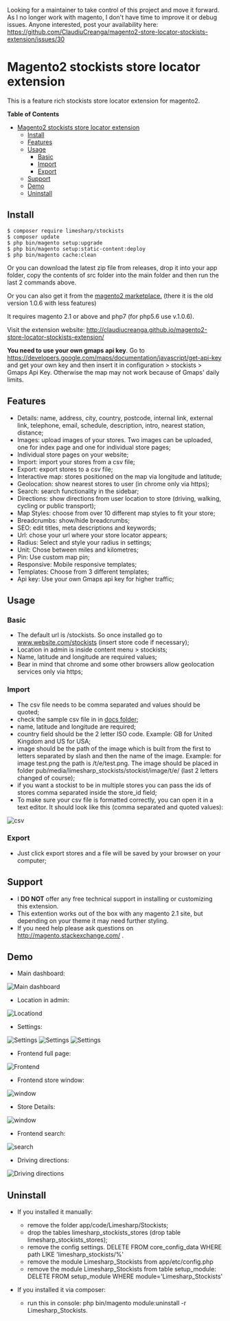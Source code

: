 Looking for a maintainer to take control of this project and move it forward. As I no longer work with magento, I don't have time to improve it or debug issues. Anyone interested, post your availability here: https://github.com/ClaudiuCreanga/magento2-store-locator-stockists-extension/issues/30

# Magento2 stockists store locator extension

This is a feature rich stockists store locator extension for magento2. 

**Table of Contents** 
- [Magento2 stockists store locator extension](#)
	- [Install](#install)
	- [Features](#features)
	- [Usage](#usage)
		- [Basic](#basic)
		- [Import](#import)
		- [Export](#export)
	- [Support](#support)
	- [Demo](#demo)
	- [Uninstall](#uninstall)

## Install

```
$ composer require limesharp/stockists
$ composer update
$ php bin/magento setup:upgrade 
$ php bin/magento setup:static-content:deploy
$ php bin/magento cache:clean
```

Or you can download the latest zip file from releases, drop it into your app folder, copy the contents of src folder into the main folder and then run the last 2 commands above.

Or you can also get it from the <a href="https://marketplace.magento.com/limesharp-stockists.html"> magento2 marketplace.</a> (there it is the old version 1.0.6 with less features)

It requires magento 2.1 or above and php7 (for php5.6 use v.1.0.6).

Visit the extension website: http://claudiucreanga.github.io/magento2-store-locator-stockists-extension/

<b>You need to use your own gmaps api key</b>. Go to https://developers.google.com/maps/documentation/javascript/get-api-key and get your own key and then insert it in configuration > stockists > Gmaps Api Key. Otherwise the map may not work because of Gmaps' daily limits.

## Features

* Details: name, address, city, country, postcode, internal link, external link, telephone, email, schedule, description, intro, nearest station, distance;
* Images: upload images of your stores. Two images can be uploaded, one for index page and one for individual store pages;
* Individual store pages on your website;
* Import: import your stores from a csv file;
* Export: export stores to a csv file;
* Interactive map: stores positioned on the map via longitude and latitude;
* Geolocation: show nearest stores to user (in chrome only via https);
* Search: search functionality in the sidebar;
* Directions: show directions from user location to store (driving, walking, cycling or public transport);
* Map Styles: choose from over 10 different map styles to fit your store;
* Breadcrumbs: show/hide breadcrumbs;
* SEO: edit titles, meta descriptions and keywords;
* Url: chose your url where your store locator appears;
* Radius: Select and style your radius in settings;
* Unit: Chose between miles and kilometres;
* Pin: Use custom map pin;
* Responsive: Mobile responsive templates;
* Templates: Choose from 3 different templates;
* Api key: Use your own Gmaps api key for higher traffic;

## Usage

### Basic

* The default url is /stockists. So once installed go to www.website.com/stockists (insert store code if necessary);
* Location in admin is inside content menu > stockists;
* Name, latitude and longitude are required values;
* Bear in mind that chrome and some other browsers allow geolocation services only via https;

### Import

* The csv file needs to be comma separated and values should be quoted;
* check the sample csv file in in <a href="https://github.com/ClaudiuCreanga/magento2-store-locator-stockists-extension/tree/master/docs">docs folder</a>;
* name, latitude and longitude are required;
* country field should be the 2 letter ISO code. Example: GB for United Kingdom and US for USA;
* image should be the path of the image which is built from the first to letters separated by slash and then the name of the image. Example: for image test.png the path is /t/e/test.png. The image should be placed in folder pub/media/limesharp_stockists/stockist/image/t/e/ (last 2 letters changed of course);
* if you want a stockist to be in multiple stores you can pass the ids of stores comma separated inside the store_id field;
* To make sure your csv file is formatted correctly, you can open it in a text editor. It should look like this (comma separated and quoted values):

![csv](docs/images/csv.jpg?raw=true "CSV")

### Export

* Just click export stores and a file will be saved by your browser on your computer;

## Support
* I **DO NOT** offer any free technical support in installing or customizing this extension.
* This extention works out of the box with any magento 2.1 site, but depending on your theme it may need further styling.
* If you need help please ask questions on http://magento.stackexchange.com/ .

## Demo

* Main dashboard:

![Main dashboard](docs/images/main.jpg?raw=true "Main dashboard")
* Location in admin:

![Locationd](docs/images/location.jpg?raw=true "Location")
* Settings:

![Settings](docs/images/settings1.jpg?raw=true "Settings")
![Settings](docs/images/settings2.jpg?raw=true "Settings")
![Settings](docs/images/settings3.jpg?raw=true "Settings")

* Frontend full page:

![Frontend](docs/images/front.jpg?raw=true "Frontend")

* Frontend store window:

![window](docs/images/window.jpg?raw=true "Window")

* Store Details:

![window](docs/images/store-details.png?raw=true "Window")

* Frontend search:

![search](docs/images/search.jpg?raw=true "search")

* Driving directions:

![Driving directions](docs/images/directions.jpg?raw=true "Driving directions")

## Uninstall

* If you installed it manually:

	- remove the folder app/code/Limesharp/Stockists;
	- drop the tables limesharp_stockists_stores (drop table limesharp_stockists_stores);
	- remove the config settings. DELETE FROM core_config_data WHERE path LIKE 'limesharp_stockists/%'
	- remove the module Limesharp_Stockists from app/etc/config.php
	- remove the module Limesharp_Stockists from table setup_module: DELETE FROM setup_module WHERE module='Limesharp_Stockists'

* If you installed it via composer:

	- run this in console: php bin/magento module:uninstall -r Limesharp_Stockists.
